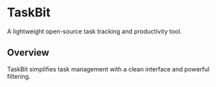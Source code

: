 # TaskBit
A lightweight open-source task tracking and productivity tool.
## Overview
TaskBit simplifies task management with a clean interface and powerful filtering.
